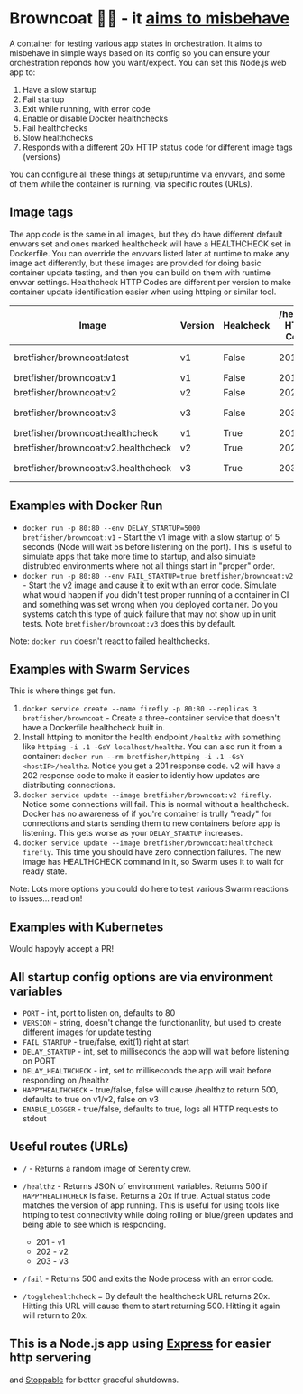 # Browncoat 🚀🤠 - it [aims to misbehave](https://www.youtube.com/watch?v=1VR3Av9qfZc)

A container for testing various app states in orchestration. It aims to 
misbehave in simple ways based on its config so you can ensure your 
orchestration reponds how you want/expect. You can set this Node.js web app to:

1. Have a slow startup
1. Fail startup
1. Exit while running, with error code
1. Enable or disable Docker healthchecks
1. Fail healthchecks
1. Slow healthchecks
1. Responds with a different 20x HTTP status code for different image tags (versions)

You can configure all these things at setup/runtime via envvars, and some of them while the 
container is running, via specific routes (URLs).

## Image tags

The app code is the same in all images, but they do have different default envvars set and ones
marked healthcheck will have a HEALTHCHECK set in Dockerfile. You can override the envvars listed 
later at runtime to make any image act differently, but these images are provided for doing basic
container update testing, and then you can build on them with runtime envvar settings. Healthcheck 
HTTP Codes are different per version to make container update identification easier when using httping
or similar tool.

|Image|Version|Healcheck|/healthz HTTP Code|Note|
|---|---|---|---|---|
|bretfisher/browncoat:latest|v1|False|201|Identical to v1|
|bretfisher/browncoat:v1|v1|False|201|   |
|bretfisher/browncoat:v2|v2|False|202|  |
|bretfisher/browncoat:v3|v3|False|203|Fails on start|
|bretfisher/browncoat:healthcheck|v1|True|201|   |
|bretfisher/browncoat:v2.healthcheck|v2|True|202|   |
|bretfisher/browncoat:v3.healthcheck|v3|True|203|Healthcheck returns 500|

## Examples with Docker Run

- `docker run -p 80:80 --env DELAY_STARTUP=5000 bretfisher/browncoat:v1` - Start the v1 image
with a slow startup of 5 seconds (Node will wait 5s before listening on the port). This is useful
to simulate apps that take more time to startup, and also simulate distrubted environments 
where not all things start in "proper" order.
- `docker run -p 80:80 --env FAIL_STARTUP=true bretfisher/browncoat:v2` - Start the v2 image and cause
it to exit with an error code. Simulate what would happen if you didn't test proper running of a 
container in CI and something was set wrong when you deployed container. Do you systems catch this type
of quick failure that may not show up in unit tests. Note `bretfisher/browncoat:v3` does this by default.

Note: `docker run` doesn't react to failed healthchecks.


## Examples with Swarm Services

This is where things get fun.

1. `docker service create --name firefly -p 80:80 --replicas 3 bretfisher/browncoat` - Create a three-container
service that doesn't have a Dockerfile healthcheck built in.
1. Install httping to monitor the health endpoint `/healthz` with something like 
`httping -i .1 -GsY localhost/healthz`. You can also run it from a container: 
`docker run --rm bretfisher/httping -i .1 -GsY <hostIP>/healthz`. Notice you get a 201 response code. v2 
will have a 202 response code to make it easier to identiy how updates are distributing connections.
1. `docker service update --image bretfisher/browncoat:v2 firefly`. Notice some connections will fail. This is 
normal without a healthcheck. Docker has no awareness of if you're container is trully "ready" for connections and 
starts sending them to new containers before app is listening. This gets worse as your `DELAY_STARTUP` increases.
1. `docker service update --image bretfisher/browncoat:healthcheck firefly`. This time you should have zero
connection failures. The new image has HEALTHCHECK command in it, so Swarm uses it to wait for ready state.

Note: Lots more options you could do here to test various Swarm reactions to issues... read on!

## Examples with Kubernetes

Would happyly accept a PR!

## All startup config options are via environment variables

- `PORT` - int, port to listen on, defaults to 80
- `VERSION` - string, doesn't change the functionanlity, but used to create different images for update testing
- `FAIL_STARTUP` - true/false, exit(1) right at start
- `DELAY_STARTUP` - int, set to milliseconds the app will wait before listening on PORT
- `DELAY_HEALTHCHECK` - int, set to milliseconds the app will wait before responding on /healthz
- `HAPPYHEALTHCHECK` - true/false, false will cause /healthz to return 500, defaults to true on v1/v2, false on v3
- `ENABLE_LOGGER` - true/false, defaults to true, logs all HTTP requests to stdout

## Useful routes (URLs)

- `/` - Returns a random image of Serenity crew.

- `/healthz` - Returns JSON of environment variables. Returns 500 if `HAPPYHEALTHCHECK` is false.
Returns a 20x if true. Actual status code matches the version of app running. This is useful for using 
tools like httping to test connectivity while doing rolling or blue/green updates and being able to see
which is responding.
  - 201 - v1
  - 202 - v2
  - 203 - v3

- `/fail` - Returns 500 and exits the Node process with an error code.

- `/togglehealthcheck` = By default the healthcheck URL returns 20x. 
Hitting this URL will cause them to start returning 500. 
Hitting it again will return to 20x.

## This is a Node.js app using [Express](https://expressjs.com/) for easier http servering 
and [Stoppable](https://github.com/hunterloftis/stoppable) for better graceful shutdowns.
